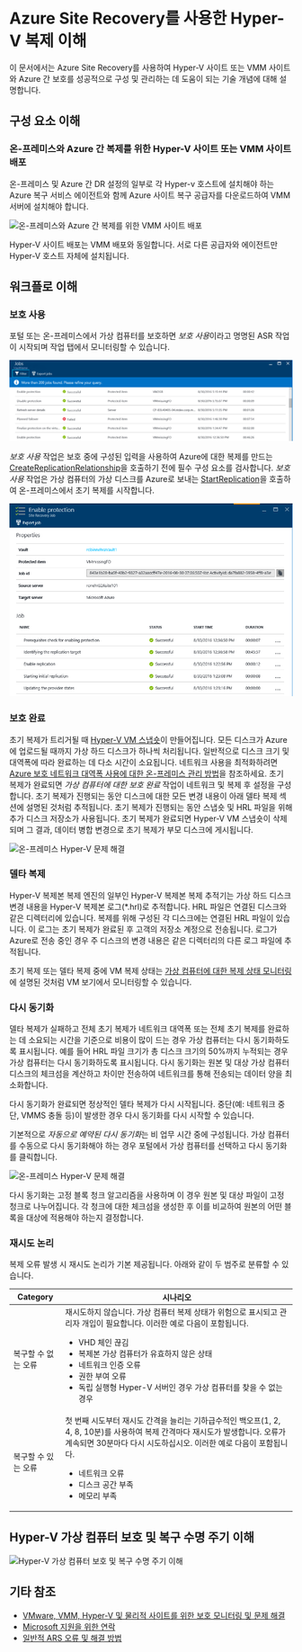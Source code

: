<properties
	pageTitle="Azure Site Recovery를 사용한 Hyper-V 복제 이해 | Microsoft Azure" 
	description="이 문서에서는 Azure Site Recovery를 성공적으로 설치, 구성 및 관리하는 데 도움이 되는 기술 개념을 이해합니다." 
	services="site-recovery" 
	documentationCenter="" 
	authors="anbacker" 
	manager="mkjain" 
	editor=""/>

<tags 
	ms.service="site-recovery" 
	ms.devlang="na"
	ms.topic="article"
	ms.tgt_pltfrm="na"
	ms.workload="storage-backup-recovery" 
	ms.date="09/12/2016" 
	ms.author="anbacker"/>
 

# Azure Site Recovery를 사용한 Hyper-V 복제 이해

이 문서에서는 Azure Site Recovery를 사용하여 Hyper-V 사이트 또는 VMM 사이트와 Azure 간 보호를 성공적으로 구성 및 관리하는 데 도움이 되는 기술 개념에 대해 설명합니다.

## 구성 요소 이해

### 온-프레미스와 Azure 간 복제를 위한 Hyper-V 사이트 또는 VMM 사이트 배포
 
온-프레미스 및 Azure 간 DR 설정의 일부로 각 Hyper-v 호스트에 설치해야 하는 Azure 복구 서비스 에이전트와 함께 Azure 사이트 복구 공급자를 다운로드하여 VMM 서버에 설치해야 합니다.

![온-프레미스와 Azure 간 복제를 위한 VMM 사이트 배포](media/site-recovery-understanding-site-to-azure-protection/image00.png)

Hyper-V 사이트 배포는 VMM 배포와 동일합니다. 서로 다른 공급자와 에이전트만 Hyper-V 호스트 자체에 설치됩니다.

## 워크플로 이해

### 보호 사용
포털 또는 온-프레미스에서 가상 컴퓨터를 보호하면 *보호 사용*이라고 명명된 ASR 작업이 시작되며 작업 탭에서 모니터링할 수 있습니다.

![온-프레미스 Hyper-V 문제 해결](media/site-recovery-understanding-site-to-azure-protection/image001.PNG)

*보호 사용* 작업은 보호 중에 구성된 입력을 사용하여 Azure에 대한 복제를 만드는 [CreateReplicationRelationship](https://msdn.microsoft.com/library/hh850036.aspx)을 호출하기 전에 필수 구성 요소를 검사합니다. *보호 사용* 작업은 가상 컴퓨터의 가상 디스크를 Azure로 보내는 [StartReplication](https://msdn.microsoft.com/library/hh850303.aspx)을 호출하여 온-프레미스에서 초기 복제를 시작합니다.

![온-프레미스 Hyper-V 문제 해결](media/site-recovery-understanding-site-to-azure-protection/IMAGE002.PNG)

### 보호 완료
초기 복제가 트리거될 때 [Hyper-V VM 스냅숏](https://technet.microsoft.com/library/dd560637.aspx)이 만들어집니다. 모든 디스크가 Azure에 업로드될 때까지 가상 하드 디스크가 하나씩 처리됩니다. 일반적으로 디스크 크기 및 대역폭에 따라 완료하는 데 다소 시간이 소요됩니다. 네트워크 사용을 최적화하려면 [Azure 보호 네트워크 대역폭 사용에 대한 온-프레미스 관리 방법](https://support.microsoft.com/kb/3056159)을 참조하세요. 초기 복제가 완료되면 *가상 컴퓨터에 대한 보호 완료* 작업이 네트워크 및 복제 후 설정을 구성합니다. 초기 복제가 진행되는 동안 디스크에 대한 모든 변경 내용이 아래 델타 복제 섹션에 설명된 것처럼 추적됩니다. 초기 복제가 진행되는 동안 스냅숏 및 HRL 파일을 위해 추가 디스크 저장소가 사용됩니다. 초기 복제가 완료되면 Hyper-V VM 스냅숏이 삭제되며 그 결과, 데이터 병합 변경으로 초기 복제가 부모 디스크에 게시됩니다.

![온-프레미스 Hyper-V 문제 해결](media/site-recovery-understanding-site-to-azure-protection/image03.png)

### 델타 복제
Hyper-V 복제본 복제 엔진의 일부인 Hyper-V 복제본 복제 추적기는 가상 하드 디스크 변경 내용을 Hyper-V 복제본 로그(*.hrl)로 추적합니다. HRL 파일은 연결된 디스크와 같은 디렉터리에 있습니다. 복제를 위해 구성된 각 디스크에는 연결된 HRL 파일이 있습니다. 이 로그는 초기 복제가 완료된 후 고객의 저장소 계정으로 전송됩니다. 로그가 Azure로 전송 중인 경우 주 디스크의 변경 내용은 같은 디렉터리의 다른 로그 파일에 추적됩니다.

초기 복제 또는 델타 복제 중에 VM 복제 상태는 [가상 컴퓨터에 대한 복제 상태 모니터링](./site-recovery-monitoring-and-troubleshooting.md#monitor-replication-health-for-virtual-machine)에 설명된 것처럼 VM 보기에서 모니터링할 수 있습니다.

### 다시 동기화 
델타 복제가 실패하고 전체 초기 복제가 네트워크 대역폭 또는 전체 초기 복제를 완료하는 데 소요되는 시간을 기준으로 비용이 많이 드는 경우 가상 컴퓨터는 다시 동기화하도록 표시됩니다. 예를 들어 HRL 파일 크기가 총 디스크 크기의 50%까지 누적되는 경우 가상 컴퓨터는 다시 동기화하도록 표시됩니다. 다시 동기화는 원본 및 대상 가상 컴퓨터 디스크의 체크섬을 계산하고 차이만 전송하여 네트워크를 통해 전송되는 데이터 양을 최소화합니다.

다시 동기화가 완료되면 정상적인 델타 복제가 다시 시작됩니다. 중단(예: 네트워크 중단, VMMS 충돌 등)이 발생한 경우 다시 동기화를 다시 시작할 수 있습니다.

기본적으로 *자동으로 예약된 다시 동기화*는 비 업무 시간 중에 구성됩니다. 가상 컴퓨터를 수동으로 다시 동기화해야 하는 경우 포털에서 가상 컴퓨터를 선택하고 다시 동기화를 클릭합니다.

![온-프레미스 Hyper-V 문제 해결](media/site-recovery-understanding-site-to-azure-protection/image04.png)

다시 동기화는 고정 블록 청크 알고리즘을 사용하며 이 경우 원본 및 대상 파일이 고정 청크로 나누어집니다. 각 청크에 대한 체크섬을 생성한 후 이를 비교하여 원본의 어떤 블록을 대상에 적용해야 하는지 결정합니다.

### 재시도 논리
복제 오류 발생 시 재시도 논리가 기본 제공됩니다. 아래와 같이 두 범주로 분류할 수 있습니다.

| Category | 시나리오 |
|---------------------------|----------------------------------------------|
| 복구할 수 없는 오류 | 재시도하지 않습니다. 가상 컴퓨터 복제 상태가 위험으로 표시되고 관리자 개입이 필요합니다. 이러한 예로 다음이 포함됩니다.<ul><li>VHD 체인 끊김</li><li>복제본 가상 컴퓨터가 유효하지 않은 상태</li><li>네트워크 인증 오류</li><li>권한 부여 오류</li><li>독립 실행형 Hyper-V 서버인 경우 가상 컴퓨터를 찾을 수 없는 경우</li></ul>|
| 복구할 수 있는 오류 | 첫 번째 시도부터 재시도 간격을 늘리는 기하급수적인 백오프(1, 2, 4, 8, 10분)를 사용하여 복제 간격마다 재시도가 발생합니다. 오류가 계속되면 30분마다 다시 시도하십시오. 이러한 예로 다음이 포함됩니다.<ul><li>네트워크 오류</li><li>디스크 공간 부족</li><li>메모리 부족</li></ul>|

## Hyper-V 가상 컴퓨터 보호 및 복구 수명 주기 이해

![Hyper-V 가상 컴퓨터 보호 및 복구 수명 주기 이해](media/site-recovery-understanding-site-to-azure-protection/image05.png)

## 기타 참조

- [VMware, VMM, Hyper-V 및 물리적 사이트를 위한 보호 모니터링 및 문제 해결](./site-recovery-monitoring-and-troubleshooting.md)
- [Microsoft 지원을 위한 연락](./site-recovery-monitoring-and-troubleshooting.md#reaching-out-for-microsoft-support)
- [일반적 ARS 오류 및 해결 방법](./site-recovery-monitoring-and-troubleshooting.md#common-asr-errors-and-their-resolutions)

<!---HONumber=AcomDC_0921_2016-->
